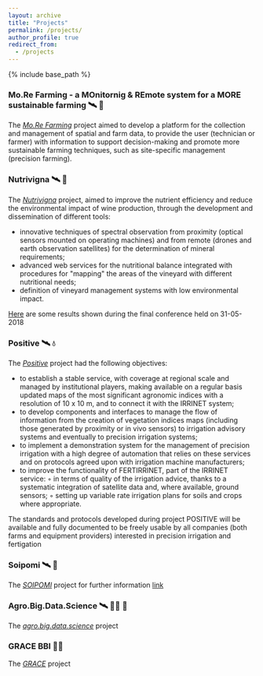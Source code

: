 ```yaml
---
layout: archive
title: "Projects"
permalink: /projects/
author_profile: true
redirect_from:
  - /projects
---
```


{% include base_path %}

### Mo.Re Farming - a MOnitornig & REmote system for a MORE sustainable farming 🛰 🚜
The *[Mo.Re Farming](http://www.morefarming.it/index.html)* project aimed to develop a platform for the collection and management of spatial and farm data, to provide the user (technician or farmer) with information to support decision-making and promote more sustainable farming techniques, such as site-specific management (precision farming). 



### Nutrivigna 🛰 🍇
The *[Nutrivigna](http://www.nutrivigna.it)* project, aimed to improve the nutrient efficiency and reduce the environmental impact of wine production, through the development and dissemination of different tools:
* innovative techniques of spectral observation from proximity (optical sensors mounted on operating machines) and from remote (drones and earth observation satellites) for the determination of mineral requirements;
* advanced web services for the nutritional balance integrated with procedures for "mapping" the areas of the vineyard with different nutritional needs;
* definition of vineyard management systems with low environmental impact.

 
[Here](http://www.nutrivigna.it/media/documents/nutrivigna_www/eventi/convegno%20finale/Vincini_Calegari_Croci_Nutrivigna_31_05_2018.pdf?v=20180606) are some results shown during the final conference held on 31-05-2018

### Positive 🛰 💧
The *[Positive](http://www.progettopositive.it)* project had the following objectives:
* to establish a stable service, with coverage at regional scale and managed by institutional players, making available on a regular basis updated maps of the most significant agronomic indices with a resolution of 10 x 10 m, and to connect it with the IRRINET system;
* to develop components and interfaces to manage the flow of information from the creation of vegetation indices maps (including those generated by proximity or in vivo sensors) to irrigation advisory systems and eventually to precision irrigation systems;
* to implement a demonstration system for the management of precision irrigation with a high degree of automation that relies on these services and on protocols agreed upon with irrigation machine manufacturers;
* to improve the functionality of FERTIRRINET, part of the IRRINET service:
◦ in terms of quality of the irrigation advice, thanks to a systematic integration of satellite data and, where available, ground sensors;
◦ setting up variable rate irrigation plans for soils and crops where appropriate.

The standards and protocols developed during project POSITIVE will be available and fully documented to be freely usable by all companies (both farms and equipment providers) interested in precision irrigation and fertigation

### Soipomi 🛰 🍅
The *[SOIPOMI](https://progetti.crpv.it/Home/ProjectDetail/60)* project 
for further information [link](https://oipomodoronorditalia.it/2019/09/24/lo-studio-delle-immagini-satellitari-per-migliorare-la-produzione-progetto-di-oi-e-regione-emilia-romagna/)

### Agro.Big.Data.Science 🛰 🥬🍐 🥝
The *[agro.big.data.science](http://agrobigdatascience.it/)* project

### GRACE BBI 🌾🌾
The *[GRACE](https://www.grace-bbi.eu/)* project


